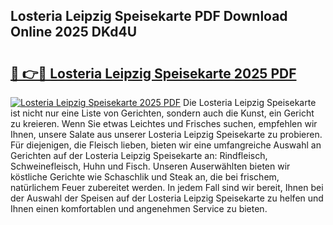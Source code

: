 ## Losteria Leipzig Speisekarte PDF Download Online 2025 DKd4U

# <h2><a href="http://gcd809.nevu.top/?p=Losteria+Leipzig+Speisekarte">🔗 👉🔴 Losteria Leipzig Speisekarte 2025 PDF</a></h2>

[![Losteria Leipzig Speisekarte 2025 PDF](https://i.imgur.com/dBaPXMq.png)](http://gcd809.nevu.top/?p=Losteria+Leipzig+Speisekarte)
Die Losteria Leipzig Speisekarte ist nicht nur eine Liste von Gerichten, sondern auch die Kunst, ein Gericht zu kreieren. Wenn Sie etwas Leichtes und Frisches suchen, empfehlen wir Ihnen, unsere Salate aus unserer Losteria Leipzig Speisekarte zu probieren. Für diejenigen, die Fleisch lieben, bieten wir eine umfangreiche Auswahl an Gerichten auf der Losteria Leipzig Speisekarte an: Rindfleisch, Schweinefleisch, Huhn und Fisch. Unseren Auserwählten bieten wir köstliche Gerichte wie Schaschlik und Steak an, die bei frischem, natürlichem Feuer zubereitet werden. In jedem Fall sind wir bereit, Ihnen bei der Auswahl der Speisen auf der Losteria Leipzig Speisekarte zu helfen und Ihnen einen komfortablen und angenehmen Service zu bieten.

